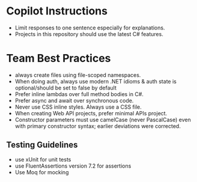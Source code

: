 # Copilot Instructions
- Limit responses to one sentence especially for explanations.
- Projects in this repository should use the latest C# features.

  
# Team Best Practices
- always create files using file-scoped namespaces.
- When doing auth, always use modern .NET idioms & auth state is optional/should be set to false by default
- Prefer inline lambdas over full method bodies in C#.
- Prefer async and await over synchronous code.
- Never use CSS inline styles. Always use a CSS file.
- When creating Web API projects, prefer minimal APIs project.
- Constructor parameters must use camelCase (never PascalCase) even with primary constructor syntax; earlier deviations were corrected.


## Testing Guidelines
- use xUnit for unit tests
- use FluentAssertions version 7.2 for assertions
- Use Moq for mocking


